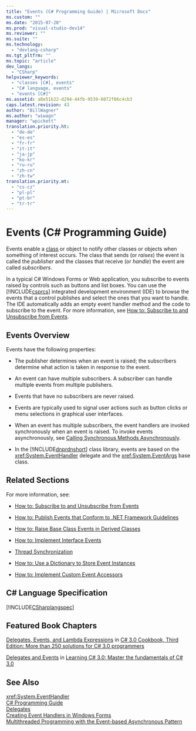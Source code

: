 ```yaml
---
title: "Events (C# Programming Guide) | Microsoft Docs"
ms.custom: ""
ms.date: "2015-07-20"
ms.prod: "visual-studio-dev14"
ms.reviewer: ""
ms.suite: ""
ms.technology: 
  - "devlang-csharp"
ms.tgt_pltfrm: ""
ms.topic: "article"
dev_langs: 
  - "CSharp"
helpviewer_keywords: 
  - "classes [C#], events"
  - "C# language, events"
  - "events [C#]"
ms.assetid: a8e51b22-d294-44fb-9539-0072f06c4cb3
caps.latest.revision: 43
author: "BillWagner"
ms.author: "wiwagn"
manager: "wpickett"
translation.priority.ht: 
  - "de-de"
  - "es-es"
  - "fr-fr"
  - "it-it"
  - "ja-jp"
  - "ko-kr"
  - "ru-ru"
  - "zh-cn"
  - "zh-tw"
translation.priority.mt: 
  - "cs-cz"
  - "pl-pl"
  - "pt-br"
  - "tr-tr"
---
```

# Events (C# Programming Guide)
Events enable a [class](../../../csharp/language-reference/keywords/class.md) or object to notify other classes or objects when something of interest occurs. The class that sends (or *raises*) the event is called the *publisher* and the classes that receive (or *handle*) the event are called *subscribers*.  
  
 In a typical C# Windows Forms or Web application, you subscribe to events raised by controls such as buttons and list boxes. You can use the [!INCLUDE[csprcs](../../../csharp/includes/csprcs_md.md)] integrated development environment (IDE) to browse the events that a control publishes and select the ones that you want to handle. The IDE automatically adds an empty event handler method and the code to subscribe to the event. For more information, see [How to: Subscribe to and Unsubscribe from Events](../../../csharp/programming-guide/events/how-to-subscribe-to-and-unsubscribe-from-events.md).  
  
## Events Overview  
 Events have the following properties:  
  
-   The publisher determines when an event is raised; the subscribers determine what action is taken in response to the event.  
  
-   An event can have multiple subscribers. A subscriber can handle multiple events from multiple publishers.  
  
-   Events that have no subscribers are never raised.  
  
-   Events are typically used to signal user actions such as button clicks or menu selections in graphical user interfaces.  
  
-   When an event has multiple subscribers, the event handlers are invoked synchronously when an event is raised. To invoke events asynchronously, see [Calling Synchronous Methods Asynchronously](../Topic/Calling%20Synchronous%20Methods%20Asynchronously.md).  
  
-   In the [!INCLUDE[dnprdnshort](../../../csharp/getting-started/includes/dnprdnshort_md.md)] class library, events are based on the <xref:System.EventHandler> delegate and the <xref:System.EventArgs> base class.  
  
## Related Sections  
 For more information, see:  
  
-   [How to: Subscribe to and Unsubscribe from Events](../../../csharp/programming-guide/events/how-to-subscribe-to-and-unsubscribe-from-events.md)  
  
-   [How to: Publish Events that Conform to .NET Framework Guidelines](../../../csharp/programming-guide/events/how-to-publish-events-that-conform-to-net-framework-guidelines.md)  
  
-   [How to: Raise Base Class Events in Derived Classes](../../../csharp/programming-guide/events/how-to-raise-base-class-events-in-derived-classes.md)  
  
-   [How to:  Implement Interface Events](../../../csharp/programming-guide/events/how-to-implement-interface-events.md)  
  
-   [Thread Synchronization](../Topic/Thread%20Synchronization%20\(C%23%20and%20Visual%20Basic\).md)  
  
-   [How to: Use a Dictionary to Store Event Instances](../../../csharp/programming-guide/events/how-to-use-a-dictionary-to-store-event-instances.md)  
  
-   [How to: Implement Custom Event Accessors](../../../csharp/programming-guide/events/how-to-implement-custom-event-accessors.md)  
  
## C# Language Specification  
 [!INCLUDE[CSharplangspec](../../../csharp/language-reference/keywords/includes/csharplangspec_md.md)]  
  
## Featured Book Chapters  
 [Delegates, Events, and Lambda Expressions](http://go.microsoft.com/fwlink/?LinkId=195395) in [C# 3.0 Cookbook, Third Edition: More than 250 solutions for C# 3.0 programmers](http://go.microsoft.com/fwlink/?LinkId=195369)  
  
 [Delegates and Events](http://go.microsoft.com/fwlink/?LinkId=195418) in [Learning C# 3.0: Master the fundamentals of C# 3.0](http://go.microsoft.com/fwlink/?LinkId=195412)  
  
## See Also  
 <xref:System.EventHandler>   
 [C# Programming Guide](../../../csharp/programming-guide/index.md)   
 [Delegates](../../../csharp/programming-guide/delegates/index.md)   
 [Creating Event Handlers in Windows Forms](https://msdn.microsoft.com/library/dacysss4.aspx)   
 [Multithreaded Programming with the Event-based Asynchronous Pattern](../Topic/Multithreaded%20Programming%20with%20the%20Event-based%20Asynchronous%20Pattern.md)
